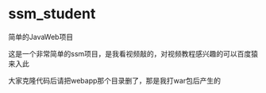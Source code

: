 # ssm_student
简单的JavaWeb项目

这是一个非常简单的ssm项目，是我看视频敲的，对视频教程感兴趣的可以百度猿来入此

大家克隆代码后请把webapp那个目录删了，那是我打war包后产生的
